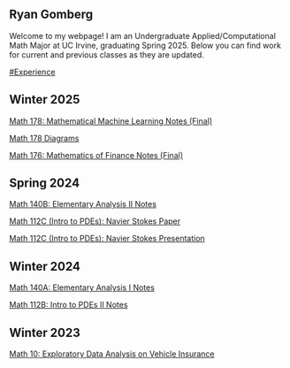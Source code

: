 ## Ryan Gomberg

Welcome to my webpage! I am an Undergraduate Applied/Computational Math Major at UC Irvine, graduating Spring 2025. Below you can find work for current and previous classes as they are updated.

<a href = "/Experience.md">#Experience</a>

## Winter 2025

[Math 178: Mathematical Machine Learning Notes (Final)](https://ryangomberg.github.io/ryangomberg/Math%20178%20Review.pdf)

[Math 178 Diagrams](https://ryangomberg.github.io/ryangomberg/math178diagrams.pdf)

[Math 176: Mathematics of Finance Notes (Final)](https://ryangomberg.github.io/ryangomberg/Math%20176%20Notes.pdf)

## Spring 2024

[Math 140B: Elementary Analysis II Notes](https://ryangomberg.github.io/ryangomberg/140B%20Notes.pdf)

[Math 112C (Intro to PDEs): Navier Stokes Paper](https://ryangomberg.github.io/ryangomberg/Ryan%20Gomberg%20Navier-Stokes%20Paper.pdf)

[Math 112C (Intro to PDEs): Navier Stokes Presentation](https://ryangomberg.github.io/ryangomberg/Ryan%20Gomberg%20NS%20Presentation.pdf)

## Winter 2024

[Math 140A: Elementary Analysis I Notes](https://ryangomberg.github.io/ryangomberg/140A%20Review.pdf)

[Math 112B: Intro to PDEs II Notes](https://ryangomberg.github.io/ryangomberg/112B%20Final.pdf)

## Winter 2023

[Math 10: Exploratory Data Analysis on Vehicle Insurance](https://ryangomberg.github.io/ryangomberg/Ryan%20Gomberg%20-%20Training%20a%20Model%20to%20Predict%20Interest%20and%20Explore%20Patterns%20in%20Vehicle%20Insurance.pdf)
